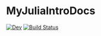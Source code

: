 # MyJuliaIntroDocs

<!-- [![Stable](https://img.shields.io/badge/docs-stable-blue.svg)](https://dmetivie.github.io/MyJuliaIntroDocs.jl/stable/) -->
[![Dev](https://img.shields.io/badge/docs-dev-blue.svg)](https://dmetivie.github.io/MyJuliaIntroDocs.jl/dev/)
[![Build Status](https://github.com/dmetivie/MyJuliaIntroDocs.jl/actions/workflows/CI.yml/badge.svg?branch=master)](https://github.com/dmetivie/MyJuliaIntroDocs.jl/actions/workflows/CI.yml?query=branch%3Amaster)
